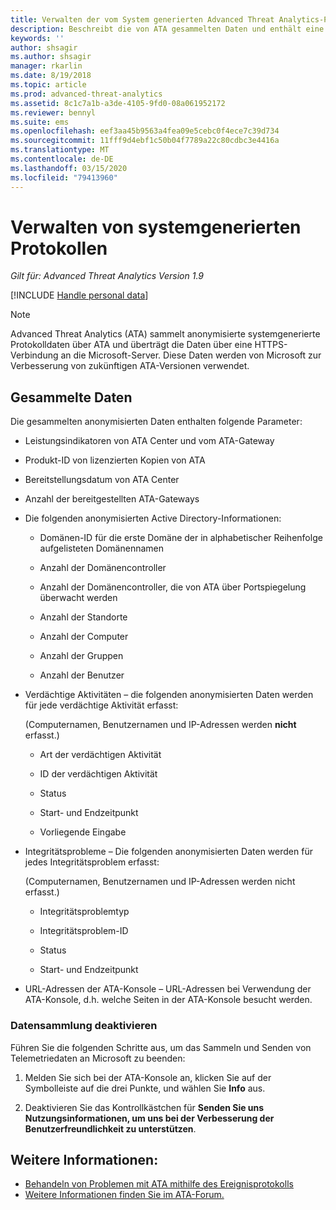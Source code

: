 ```yaml
---
title: Verwalten der vom System generierten Advanced Threat Analytics-Protokolle
description: Beschreibt die von ATA gesammelten Daten und enthält eine schrittweise Anleitung zum Deaktivieren der Datensammlung.
keywords: ''
author: shsagir
ms.author: shsagir
manager: rkarlin
ms.date: 8/19/2018
ms.topic: article
ms.prod: advanced-threat-analytics
ms.assetid: 8c1c7a1b-a3de-4105-9fd0-08a061952172
ms.reviewer: bennyl
ms.suite: ems
ms.openlocfilehash: eef3aa45b9563a4fea09e5cebc0f4ece7c39d734
ms.sourcegitcommit: 11fff9d4ebf1c50b04f7789a22c80cdbc3e4416a
ms.translationtype: MT
ms.contentlocale: de-DE
ms.lasthandoff: 03/15/2020
ms.locfileid: "79413960"
---
```

# <a name="manage-system-generated-logs"></a>Verwalten von systemgenerierten Protokollen

*Gilt für: Advanced Threat Analytics Version 1.9*

[!INCLUDE [Handle personal data](../includes/gdpr-intro-sentence.md)]

 > [!NOTE]
 > Advanced Threat Analytics (ATA) sammelt anonymisierte systemgenerierte Protokolldaten über ATA und überträgt die Daten über eine HTTPS-Verbindung an die Microsoft-Server. Diese Daten werden von Microsoft zur Verbesserung von zukünftigen ATA-Versionen verwendet.

## <a name="data-collected"></a>Gesammelte Daten

Die gesammelten anonymisierten Daten enthalten folgende Parameter:

-   Leistungsindikatoren von ATA Center und vom ATA-Gateway

-   Produkt-ID von lizenzierten Kopien von ATA

-   Bereitstellungsdatum von ATA Center

-   Anzahl der bereitgestellten ATA-Gateways

-   Die folgenden anonymisierten Active Directory-Informationen:

    -   Domänen-ID für die erste Domäne der in alphabetischer Reihenfolge aufgelisteten Domänennamen

    -   Anzahl der Domänencontroller

    -   Anzahl der Domänencontroller, die von ATA über Portspiegelung überwacht werden

    -   Anzahl der Standorte

    -   Anzahl der Computer

    -   Anzahl der Gruppen

    -   Anzahl der Benutzer

-   Verdächtige Aktivitäten – die folgenden anonymisierten Daten werden für jede verdächtige Aktivität erfasst:

    (Computernamen, Benutzernamen und IP-Adressen werden **nicht** erfasst.)

    -   Art der verdächtigen Aktivität

    -   ID der verdächtigen Aktivität

    -   Status

    -   Start- und Endzeitpunkt

    -   Vorliegende Eingabe

- Integritätsprobleme – Die folgenden anonymisierten Daten werden für jedes Integritätsproblem erfasst:

    (Computernamen, Benutzernamen und IP-Adressen werden nicht erfasst.)

    -   Integritätsproblemtyp

    -   Integritätsproblem-ID

    -   Status

    -   Start- und Endzeitpunkt

- URL-Adressen der ATA-Konsole – URL-Adressen bei Verwendung der ATA-Konsole, d.h. welche Seiten in der ATA-Konsole besucht werden.


### <a name="disable-data-collection"></a>Datensammlung deaktivieren
Führen Sie die folgenden Schritte aus, um das Sammeln und Senden von Telemetriedaten an Microsoft zu beenden:

1.  Melden Sie sich bei der ATA-Konsole an, klicken Sie auf der Symbolleiste auf die drei Punkte, und wählen Sie **Info** aus.

2.  Deaktivieren Sie das Kontrollkästchen für **Senden Sie uns Nutzungsinformationen, um uns bei der Verbesserung der Benutzerfreundlichkeit zu unterstützen**.

## <a name="see-also"></a>Weitere Informationen:
- [Behandeln von Problemen mit ATA mithilfe des Ereignisprotokolls](troubleshooting-ata-using-logs.md)
- [Weitere Informationen finden Sie im ATA-Forum.](https://social.technet.microsoft.com/Forums/security/home?forum=mata)
